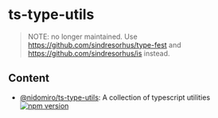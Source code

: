 # ts-type-utils

> NOTE: no longer maintained.
> Use https://github.com/sindresorhus/type-fest and https://github.com/sindresorhus/is instead.

## Content

-   [@nidomiro/ts-type-utils](packages/ts-type-utils): A collection of typescript utilities [![npm version](https://badge.fury.io/js/@nidomiro%2Fts-type-utils.svg)](https://www.npmjs.com/package/@nidomiro/ts-type-utils)
